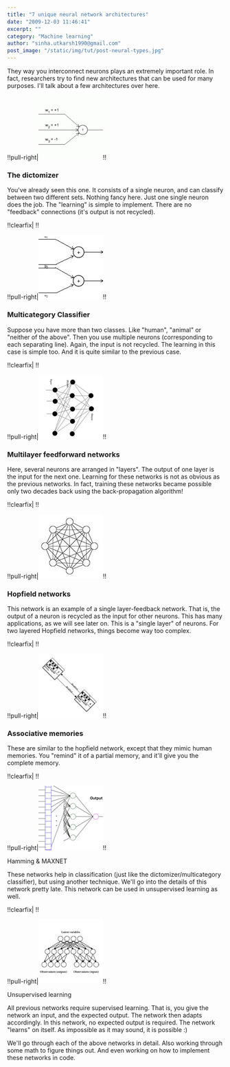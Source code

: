 ```yaml
---
title: "7 unique neural network architectures"
date: "2009-12-03 11:46:41"
excerpt: ""
category: "Machine learning"
author: "sinha.utkarsh1990@gmail.com"
post_image: "/static/img/tut/post-neural-types.jpg"
---
```

They way you interconnect neurons plays an extremely important role. In fact, researchers try to find new architectures that can be used for many purposes. I'll talk about a few architectures over here. 

!!pull-right|![](/static/img/tut/mcculloch-pitts1-150x150.gif)!!

### The dictomizer

You've already seen this one. It consists of a single neuron, and can classify between two different sets. Nothing fancy here. Just one single neuron does the job. The "learning" is simple to implement. There are no "feedback" connections (it's output is not recycled).

!!clearfix|   !!

!!pull-right|![](/static/img/tut/multicategory_neurons.jpg)!!

### Multicategory Classifier

Suppose you have more than two classes. Like "human", "animal" or "neither of the above". Then you use multiple neurons (corresponding to each separating line). Again, the input is not recycled. The learning in this case is simple too. And it is quite similar to the previous case.

!!clearfix|   !!

!!pull-right|![](/static/img/tut/feedforward_architecture.jpg)!!

### Multilayer feedforward networks

Here, several neurons are arranged in "layers". The output of one layer is the input for the next one. Learning for these networks is not as obvious as the previous networks. In fact, training these networks became possible only two decades back using the back-propagation algorithm!

!!clearfix|   !!

!!pull-right|![](/static/img/tut/architecture_hopfield.jpg)!!

### Hopfield networks

This network is an example of a single layer-feedback network. That is, the output of a neuron is recycled as the input for other neurons. This has many applications, as we will see later on. This is a "single layer" of neurons. For two layered Hopfield networks, things become way too complex.

!!clearfix|   !!

!!pull-right|![](/static/img/tut/architecture_associative.jpg)!!

### Associative memories

These are similar to the hopfield network, except that they mimic human memories. You "remind" it of a partial memory, and it'll give you the complete memory.

!!clearfix|   !!

!!pull-right|![](/static/img/tut/architecture_hamnet.jpg)!!

Hamming & MAXNET

These networks help in classification (just like the dictomizer/multicategory classifier), but using another technique. We'll go into the details of this network pretty late. This network can be used in unsupervised learning as well.

!!clearfix|   !!

!!pull-right|![](/static/img/tut/architecture_unsuervised.jpg)!!

Unsupervised learning

All previous networks require supervised learning. That is, you give the network an input, and the expected output. The network then adapts accordingly. In this network, no expected output is required. The network "learns" on itself. As impossible as it may sound, it is possible :)

We'll go through each of the above networks in detail. Also working through some math to figure things out. And even working on how to implement these networks in code.
